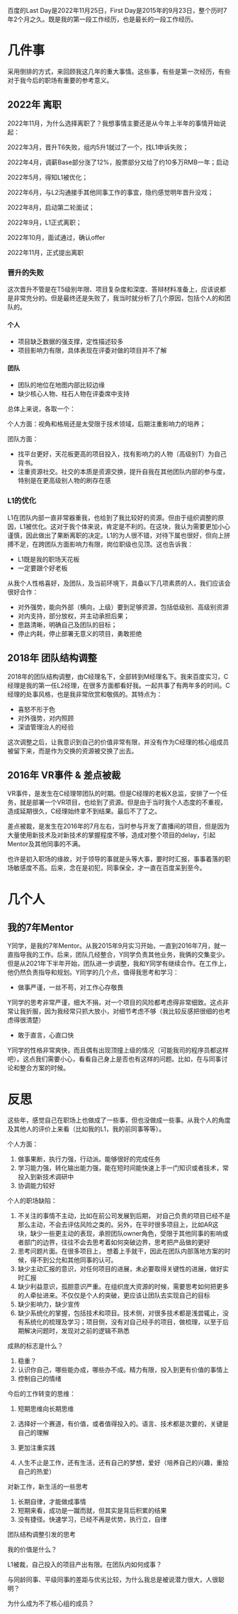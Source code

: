 百度的Last Day是2022年11月25日，First Day是2015年的9月23日，整个历时7年2个月之久。既是我的第一段工作经历，也是最长的一段工作经历。

# 几件事

采用倒排的方式，来回顾我这几年的重大事情。这些事，有些是第一次经历，有些对于我今后的职场有重要的参考意义。

## 2022年 离职

2022年11月，为什么选择离职了？我想事情主要还是从今年上半年的事情开始说起：

2022年3月，晋升T6失败，组内5升1就过了一个，找L1申诉失败；

2022年4月，调薪Base部分涨了12%，股票部分又给了约10多万RMB一年；启动

2022年5月，得知L1被优化；

2022年6月，与L2沟通接手其他同事工作的事宜，隐约感觉明年晋升没戏；

2022年8月，启动第二轮面试；

2022年9月，L1正式离职；

2022年10月，面试通过，确认offer

2022年11月，正式提出离职

### 晋升的失败

这次晋升不管是在T5级别年限、项目复杂度和深度、答辩材料准备上，应该说都是非常充分的。但是最终还是失败了，我当时就分析了几个原因，包括个人的和团队的。

#### 个人

- 项目缺乏数据的强支撑，定性描述较多
- 项目影响力有限，具体表现在评委对做的项目并不了解

#### 团队

- 团队的地位在地图内部比较边缘
- 缺少核心人物、柱石人物在评委席中支持

总体上来说，各取一个：

个人方面：视角和格局还是太受限于技术领域，后期注重影响力的培养；

团队方面：

- 找平台更好，天花板更高的项目投入，找有影响力的人物（高级别T）为自己背书。
- 注重资源社交。社交的本质是资源交换，提升自我在其他团队内部的参与度，特别是在更高级别人物的刷存在感

### L1的优化

L1在团队内部一直非常器重我，也给到了我比较好的资源。但由于组织调整的原因，L1被优化。这对于我个体来说，肯定是不利的。在这块，我认为需要更加小心谨慎，因此做出了果断离职的决定。L1的为人很不错，对待下属也很好，但向上拼搏不足，在跨团队方面影响力有限，岗位职级也见顶。这也告诉我：

- L1既是我的职场天花板
- 一定要跟个好老板

从我个人性格喜好，及团队，及当前环境下，具备以下几项素质的人，我们应该会很好合作：

- 对外强势，能向外部（横向，上级）要到足够资源，包括低级别、高级别资源
- 对内支持，部分放权，并主动承担后果；
- 思路清晰，明确自己及团队的目标；
- 停止内耗，停止部署无意义的项目，勇敢拒绝

## 2018年 团队结构调整

2018年的团队结构调整，由C经理名下，全部转到M经理名下。我来百度实习，C经理是我的第一任L2经理，在很多方面都看好我。一起共事了有两年多的时间。C经理的处事风格，也是我非常欣赏和敬佩的。其特点为：

- 喜怒不形于色
- 对外强势，对内照顾
- 深谙管理治人的经验

这次调整之后，让我意识到自己的价值非常有限，并没有作为C经理的核心组成员被留下来，而是作为交换的资源被交换了出去。

## 2016年 VR事件 & 差点被裁

VR事件，是发生在C经理带团队的时期。但是C经理的老板X总监，安排了一个任务，就是部署一个VR项目，也给到了资源。但是由于当时我个人态度的不重视，造成延期很久，C经理始终拿不到结果。最后不了了之。

差点被裁，是发生在2016年的7月左右，当时参与开发了直播间的项目，但是因为大量使用新技术及对新技术的掌握程度不够，造成对整个项目的delay，引起Mentor及其他同事的不满。

也许是初入职场的缘故，对于领导的事就是头等大事，要时时汇报，事事着落的职场敏感度不高。后来，念在是初犯，同事保全，才一直在百度呆到至今。

# 几个人

## 我的7年Mentor

Y同学，是我的7年Mentor。从我2015年9月实习开始，一直到2016年7月，就一直指导我的工作。后来，团队几经整合，Y同学负责其他业务，我俩的交集变少。但是从2021年下半年开始，团队进一步调整，我和Y同学有继续合作。在工作上，他仍然负责指导和规划。Y同学的几个点，值得我思考和学习：

- 做事严谨，一丝不苟，对工作心存敬畏

Y同学的思考非常严谨，细大不捐，对一个项目的风险都考虑得非常细致。这点非常让我折服，因为我经常只抓大放小，对细节考虑不够（我比较反感把很细的也考虑得很清楚）

- 敢于直言，心直口快

Y同学的性格非常爽快，而且偶有出现顶撞上级的情况（可能我司的程序员都这样吧）。这点我们需要小心，看看自己身上是否也有这样的问题。比如，在与同事讨论和整合方案的时候。

# 反思

这些年，感觉自己在职场上也做成了一些事，但也没做成一些事。从我个人的角度及其他人的评价上来看（比如我的L1，我的前同事等等）。

个人方面：

1. 做事果断，执行力强，行动派。能够很好的完成任务
2. 学习能力强，转化输出能力强，能在短时间能快速上手一门知识或者技术，常投入到新技术调研中
3. 协调能力较好

个人的职场缺陷：

1. 不关注的事情不主动，比如在前公司发展到后期， 对自己负责的项目已经不是那么主动，不会去评估风险之类的。另外，在平时很多项目上，比如AR这块，缺少一些更主动的表现，承担团队owner角色，受限于其他同事的影响或者部门的边界，往往不会去思考着如何突破边界，思考把产品做的更好
2. 思考问题片面。在很多项目上， 想着上手就干，因此在团队内部落地方案的时候，得不到公允和其他同事的认可。
3. 缺少主动汇报的意识，对任何项目的进展，未必要取得关键性的进展，做好实时汇报
4. 缺少利益意识，孤胆意识严重。在组织庞大资源的时候，需要思考如何把更多的人牵扯进来。不仅仅是个人的突破，更应该让团队去实现自己的目标
5. 缺少影响力，缺少宣传
6. 缺少系统化的掌握，包括技术和项目。技术侧，对很多技术都是浅尝辄止，没有系统化的梳理及学习；项目侧，没有对自己经手的项目，做梳理，以至于后期解决问题时，发现对之前的逻辑不熟悉



成熟的标志是什么？

1. 稳重？
2. 认识你自己，哪些能办成，哪些办不成。精力有限，投入到更有价值的事情上
3. 控制自己的情绪



今后的工作转变的思维：

1. 短期思维向长期思维

2. 选择好一个赛道，有价值，或者值得投入的。语言、技术都是次要的，关键是自己的理解

3. 更加注重实践

4. 人生不止是工作，还有生活，还有自己的梦想，爱好（培养自己的兴趣，重拾自己的热爱）

   

对新工作，新生活的一些思考
1. 长期自律，才能做成事情
2. 短期来看，成功是一蹴而就，但其实是背后积累的结果
3. 没有捷径。快速学习，已经不再是优势，执行立，自律





团队结构调整引发的思考

我的价值是什么？



L1被裁，自己投入的项目产出有限。在团队内如何成事？



与同龄同事、平级同事的差距与优劣比较，为什么我总是被说潜力很大，人很聪明？



为什么成为不了核心组的成员？










